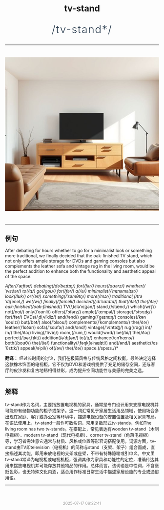 <div align="center">

# tv-stand

<div style="margin: 30px 0;">
<h1 style="font-size: 2.5em; font-weight: 300; letter-spacing: 2px; margin: 0; color: #2c3e50;">
/tv-stand*/
</h1>
</div>

</div>

---

<div align="center" style="margin: 40px 0;">

![tv-stand](images/tv-stand.png)

</div>

---

## 例句

After debating for hours whether to go for a minimalist look or something more traditional, we finally decided that the oak-finished TV stand, which not only offers ample storage for DVDs and gaming consoles but also complements the leather sofa and vintage rug in the living room, would be the perfect addition to enhance both the functionality and aesthetic appeal of the space.

*After(/ˈæftər/) debating(/dəˈbeɪtɪŋ/) for(/fər/) hours(/aʊərz/) whether(/ˈwɛðər/) to(/tɪ/) go(/goʊ/) for(/fər/) a(/ə/) minimalist(/ˈmɪnəməlɪst/) look(/lʊk/) or(/ər/) something(/ˈsəmθɪŋ/) more(/mɔr/) traditional,(/trəˈdɪʃənəl,/) we(/wi/) finally(/ˈfaɪnəli/) decided(/ˌdɪˈsaɪdɪd/) that(/ðət/) the(/ðə/) oak-finished(/oak-finished*/) TV(/ˌtɛləˈvɪʒən/) stand,(/stænd,/) which(/wɪʧ/) not(/nɑt/) only(/ˈoʊnli/) offers(/ˈɔfərz/) ample(/ˈæmpəl/) storage(/ˈstɔrɪʤ/) for(/fər/) DVDs(/ˌdiˌviˈdiz/) and(/ənd/) gaming(/ˈgeɪmɪŋ/) consoles(/kənˈsoʊlz/) but(/bət/) also(/ˈɔlsoʊ/) complements(/ˈkɑmpləmənts/) the(/ðə/) leather(/ˈlɛðər/) sofa(/ˈsoʊfə/) and(/ənd/) vintage(/ˈvɪntɪʤ/) rug(/rəg/) in(/ɪn/) the(/ðə/) living(/ˈlɪvɪŋ/) room,(/rum,/) would(/wʊd/) be(/bi/) the(/ðə/) perfect(/ˈpərˌfɪkt/) addition(/əˈdɪʃən/) to(/tɪ/) enhance(/ɛnˈhæns/) both(/boʊθ/) the(/ðə/) functionality(/ˌfəŋkʃəˈnælɪti/) and(/ənd/) aesthetic(/ɛsˈθɛtɪk/) appeal(/əˈpil/) of(/əv/) the(/ðə/) space.(/speɪs./)*

**翻译：** 经过长时间的讨论，我们在极简风格与传统风格之间权衡，最终决定选择这款橡木饰面的电视柜。它不仅为DVD和游戏机提供了充足的储存空间，还与客厅的皮沙发和复古地毯相得益彰，成为提升空间功能性与美感的完美之选。

---

## 解释

tv-stand作为名词，主要指放置电视机的家具，通常是专门设计用来支撑电视机并可能带有储物功能的柜子或架子。这一词汇常见于家居生活用品领域，使用场合多出现在家庭、客厅或办公室等环境中，描述电视设备的安置位置及相关家具布局。在语法使用上，tv-stand一般作可数名词，常用复数形式tv-stands，例如The living room has two tv-stands。在搭配上，常见表达有wooden tv-stand（木制电视柜）、modern tv-stand（现代电视柜）、corner tv-stand（角落电视柜）等，学习者需注意它通常与材质、风格或位置等形容词搭配使用。词源方面，tv-stand由TV即television（电视机）的简称与stand（支架、架子）组合而成，直接描述其功能，即用来放电视的支架或座架，不带有特殊隐喻或引申义。中文里tv-stand常译为电视柜或电视机柜，强调其作为家具和功能性的定位，准确传达其用来摆放电视机并可能存放其他物品的作用。总体而言，该词语是中性词，不含褒贬色彩，也无特殊文化内涵，适合用作标准日常生活中描述家居设施的专业或通俗用语。


---

<div align="center" style="margin-top: 50px;">
<small style="color: #999; font-size: 0.9em;">2025-07-17 06:22:41</small>
</div>
